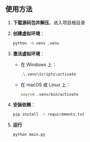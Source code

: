 ## 使用方法

1. **下载源码包并解压**，进入项目根目录

2. **创建虚拟环境**：
     ```bash
     python -m venv .venv
     ```

3. **激活虚拟环境**：
    - 在 Windows 上：
      ```bash
      .\.venv\Scripts\activate
      ```
    - 在 macOS 或 Linux 上：
      ```bash
      source .venv/bin/activate
      ```

4. **安装依赖**：
     ```bash
     pip install -r requirements.txt
     ```
5. **运行**
    ```bash
    python main.py 
    ```